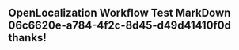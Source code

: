 <properties
ms.topic="hero-topic"
ms.test1="hero-topic"
ms.test2="test"/>

## OpenLocalization Workflow Test MarkDown 06c6620e-a784-4f2c-8d45-d49d41410f0d thanks!
